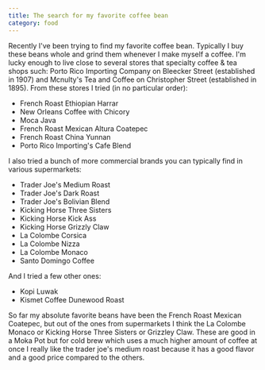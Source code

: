 ```yaml
---
title: The search for my favorite coffee bean
category: food
---
```


Recently I've been trying to find my favorite coffee bean. Typically I buy these beans whole and grind them whenever I make myself a coffee. I'm lucky enough to live close to several stores that specialty coffee & tea shops such: Porto Rico Importing Company on Bleecker Street (established in 1907) and Mcnulty's Tea and Coffee on Christopher Street (established in 1895). From these stores I tried (in no particular order):

* French Roast Ethiopian Harrar
* New Orleans Coffee with Chicory 
* Moca Java
* French Roast Mexican Altura Coatepec
* French Roast China Yunnan
* Porto Rico Importing's Cafe Blend

I also tried a bunch of more commercial brands you can typically find in various supermarkets:

* Trader Joe's Medium Roast
* Trader Joe's Dark Roast
* Trader Joe's Bolivian Blend
* Kicking Horse Three Sisters
* Kicking Horse Kick Ass
* Kicking Horse Grizzly Claw
* La Colombe Corsica
* La Colombe Nizza
* La Colombe Monaco
* Santo Domingo Coffee

And I tried a few other ones:
* Kopi Luwak
* Kismet Coffee Dunewood Roast

So far my absolute favorite beans have been the French Roast Mexican Coatepec, but out of the ones from supermarkets I think the La Colombe Monaco or Kicking Horse Three Sisters or Grizzley Claw. These are good in a Moka Pot but for cold brew which uses a much higher amount of coffee at once I really like the trader joe's medium roast because it has a good flavor and a good price compared to the others. 